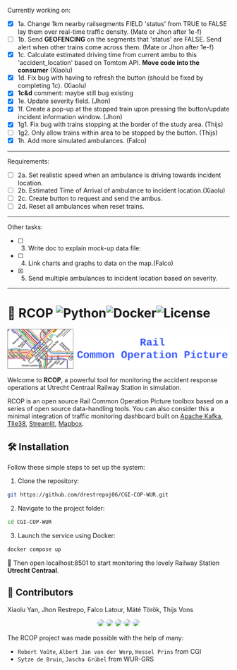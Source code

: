 Currently working on:
- [x] 1a. Change 1km nearby railsegments FIELD 'status' from TRUE to FALSE lay them over real-time traffic density. (Mate or Jhon after 1e-f)
- [ ] 1b. Send **GEOFENCING** on the segments that 'status' are FALSE. Send alert when other trains come across them.  (Mate or Jhon after 1e-f)
- [x] 1c. Calculate estimated driving time from current ambu to this 'accident_location' based on Tomtom API. **Move code into the consumer** (Xiaolu)
- [x] 1d. Fix bug with having to refresh the button (should be fixed by completing 1c). (Xiaolu)
- [x] **1c&d** comment: maybe still bug existing
- [x] 1e. Update severity field. (Jhon)
- [x] 1f. Create a pop-up at the stopped train upon pressing the button/update incident information window. (Jhon)
- [x] 1g1. Fix bug with trains stopping at the border of the study area. (Thijs)
- [ ] 1g2. Only allow trains within area to be stopped by the button. (Thijs)
- [x] 1h. Add more simulated ambulances. (Falco)
---

Requirements:  
- [ ] 2a. Set realistic speed when an ambulance is driving towards incident location.
- [ ] 2b. Estimated Time of Arrival of ambulance to incident location.(Xiaolu)
- [ ] 2c. Create button to request and send the ambus.
- [ ] 2d. Reset all ambulances when reset trains.

---
Other tasks:
- [ ] 3. Write doc to explain mock-up data file:  
- [ ] 4. Link charts and graphs to data on the map.(Falco)
- [x] 5. Send multiple ambulances to incident location based on severity.

---

# 🚆 RCOP ![Python](https://img.shields.io/badge/Python-3.12-green?logo=python)![Docker](https://img.shields.io/badge/Docker-Compose-blue?logo=docker)![License](https://img.shields.io/badge/License-GPL-green)

<div align="center">
  <img src="resources/rcop-logo.png" width="600"/>
</div>

Welcome to **RCOP**, a powerful tool for monitoring the accident response operations at Utrecht Centraal Railway Station in simulation.

RCOP is an open source Rail Common Operation Picture toolbox based on a series of open source data-handling tools. You can also consider this a minimal integration of traffic monitoring dashboard built on [Apache Kafka](https://kafka.apache.org/), [TIle38](https://tile38.com/), [Streamlit](https://streamlit.io/), [Mapbox](https://www.mapbox.com/). 

## 🛠 Installation


Follow these simple steps to set up the system:

1. Clone the repository:
  ```bash
  git https://github.com/drestrepoj06/CGI-COP-WUR.git
  ```
2. Navigate to the project folder:
  ```bash
  cd CGI-COP-WUR
  ```
3. Launch the service using Docker:
  ```bash
  docker compose up
  ```

🚀 Then open localhost:8501 to start monitoring the lovely Railway Station **Utrecht Centraal**.

## 🤝 Contributors

Xiaolu Yan, Jhon Restrepo, Falco Latour, Máté Török, Thijs Vons​

<div align="center">
  <img src="https://avatars.githubusercontent.com/drestrepoj06" width="50" style="border-radius:50%"/>
  <img src="https://avatars.githubusercontent.com/fyan1024" width="50" style="border-radius:50%"/>
  <img src="https://avatars.githubusercontent.com/ThijsVons" width="50" style="border-radius:50%"/>
  <img src="https://avatars.githubusercontent.com/FalcoWolf1212" width="50" style="border-radius:50%"/>
  <img src="https://avatars.githubusercontent.com/matetorok1" width="50" style="border-radius:50%"/>
</div>

The RCOP project was made possible with the help of many:

- `Robert Voûte`, `Albert Jan van der Werp`, `Hessel Prins` from CGI
- `Sytze de Bruin`, `Jascha Grübel` from WUR-GRS

